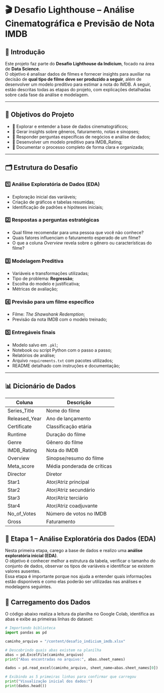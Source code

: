 # 🎬 Desafio Lighthouse – Análise Cinematográfica e Previsão de Nota IMDB

## 📝 Introdução

Este projeto faz parte do **Desafio Lighthouse da Indicium**, focado na área de **Data Science**.  
O objetivo é analisar dados de filmes e fornecer insights para auxiliar na decisão de **qual tipo de filme deve ser produzido a seguir**, além de desenvolver um modelo preditivo para estimar a nota do IMDB. A seguir, estão descritas todas as etapas do projeto, com explicações detalhadas sobre cada fase da análise e modelagem.

---

## 🎯 Objetivos do Projeto

- 🔹 Explorar e entender a base de dados cinematográficos;  
- 🔹 Gerar insights sobre gêneros, faturamento, notas e sinopses;  
- 🔹 Responder perguntas específicas de negócios e análise de dados;  
- 🔹 Desenvolver um modelo preditivo para IMDB_Rating;  
- 🔹 Documentar o processo completo de forma clara e organizada;  

---

## 🗂 Estrutura do Desafio

### 1️⃣ Análise Exploratória de Dados (EDA)
- Exploração inicial das variáveis; 
- Criação de gráficos e tabelas resumidas;  
- Identificação de padrões e hipóteses iniciais;  

### 2️⃣ Respostas a perguntas estratégicas
- Qual filme recomendar para uma pessoa que você não conhece?  
- Quais fatores influenciam o faturamento esperado de um filme?  
- O que a coluna *Overview* revela sobre o gênero ou características do filme?  

### 3️⃣ Modelagem Preditiva
- Variáveis e transformações utilizadas; 
- Tipo de problema: **Regressão**;  
- Escolha do modelo e justificativa;  
- Métricas de avaliação; 

### 4️⃣ Previsão para um filme específico
- Filme: *The Shawshank Redemption*;  
- Previsão da nota IMDB com o modelo treinado; 

### 5️⃣ Entregáveis finais
- Modelo salvo em `.pkl`;  
- Notebook ou script Python com o passo a passo;  
- Relatórios de análise;  
- Arquivo `requirements.txt` com pacotes utilizados;
- README detalhado com instruções e documentação;  

---

## 📊 Dicionário de Dados

| Coluna | Descrição |
|--------|-----------|
| Series_Title | Nome do filme |
| Released_Year | Ano de lançamento |
| Certificate | Classificação etária |
| Runtime | Duração do filme |
| Genre | Gênero do filme |
| IMDB_Rating | Nota do IMDB |
| Overview | Sinopse/resumo do filme |
| Meta_score | Média ponderada de críticas |
| Director | Diretor |
| Star1 | Ator/Atriz principal |
| Star2 | Ator/Atriz secundário |
| Star3 | Ator/Atriz terciário |
| Star4 | Ator/Atriz coadjuvante |
| No_of_Votes | Número de votos no IMDB |
| Gross | Faturamento |

## 🔎 Etapa 1 – Análise Exploratória dos Dados (EDA)

Nesta primeira etapa, carego a base de dados e realizo uma **análise exploratória inicial (EDA)**.  
O objetivo é conhecer melhor a estrutura da tabela, verificar o tamanho do conjunto de dados, observar os tipos de variáveis e identificar se existem valores ausentes.  
Essa etapa é importante porque nos ajuda a entender quais informações estão disponíveis e como elas poderão ser utilizadas nas análises e modelagens seguintes.

## 📂 Carregamento dos Dados

O código abaixo realiza a leitura da planilha no Google Colab, identifica as abas e exibe as primeiras linhas do dataset:

```python
# Importando biblioteca
import pandas as pd

caminho_arquivo = "/content/desafio_indicium_imdb.xlsx"

# Descobrindo quais abas existem na planilha
abas = pd.ExcelFile(caminho_arquivo)
print("Abas encontradas no arquivo:", abas.sheet_names)

dados = pd.read_excel(caminho_arquivo, sheet_name=abas.sheet_names[0])

# Exibindo as 5 primeiras linhas para confirmar que carregou
print("Visualização inicial dos dados:")
print(dados.head())

